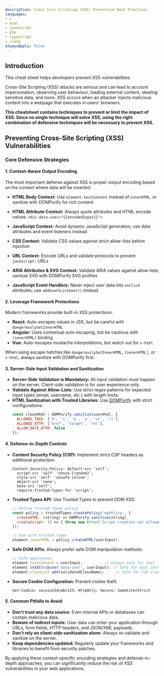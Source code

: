 ```yaml
---
description: Cross Site Scripting (XSS) Prevention Best Practices
languages:
- c
- html
- javascript
- php
- typescript
- vlang
alwaysApply: false
---
```


## Introduction

This cheat sheet helps developers prevent XSS vulnerabilities.

Cross-Site Scripting (XSS) attacks are serious and can lead to account impersonation, observing user behaviour, loading external content, stealing sensitive data, and more. XSS occurs when an attacker injects malicious content into a webpage that executes in users' browsers.

**This cheatsheet contains techniques to prevent or limit the impact of XSS. Since no single technique will solve XSS, using the right combination of defensive techniques will be necessary to prevent XSS.**

## Preventing Cross-Site Scripting (XSS) Vulnerabilities

### Core Defensive Strategies

#### 1. Context-Aware Output Encoding

The most important defense against XSS is proper output encoding based on the context where data will be inserted:

* **HTML Body Context:** Use `element.textContent` instead of `innerHTML`, or sanitize with DOMPurify for rich content
* **HTML Attribute Context:** Always quote attributes and HTML encode values: `<div data-user="{{encodedInput}}">` 
* **JavaScript Context:** Avoid dynamic JavaScript generation; use data attributes and event listeners instead
* **CSS Context:** Validate CSS values against strict allow-lists before injection
* **URL Context:** Encode URLs and validate protocols to prevent `javascript:` URLs

* **ARIA Attributes & SVG Context:** Validate ARIA values against allow-lists; sanitize SVG with DOMPurify SVG profiles
* **JavaScript Event Handlers:** Never inject user data into `onclick` attributes; use `addEventListener()` instead

#### 2. Leverage Framework Protections

Modern frameworks provide built-in XSS protections:

* **React:** Auto-escapes values in JSX, but be careful with `dangerouslySetInnerHTML`
* **Angular:** Uses contextual auto-escaping, but be cautious with `[innerHTML]` binding
* **Vue:** Auto-escapes mustache interpolations, but watch out for `v-html`

When using escape hatches like `dangerouslySetInnerHTML`, `[innerHTML]`, or `v-html`, always sanitize with DOMPurify first.

#### 3. Server-Side Input Validation and Sanitization

* **Server-Side Validation is Mandatory:** All input validation must happen on the server. Client-side validation is for user experience only.
* **Validate Against Allow-Lists:** Use strict regex patterns for expected input types (email, username, etc.) with length limits.
* **HTML Sanitization with Trusted Libraries:** Use [DOMPurify](https://github.com/cure53/DOMPurify) with strict configurations:
  ```javascript
  const cleanHtml = DOMPurify.sanitize(userHtml, {
    ALLOWED_TAGS: ['b', 'i', 'p', 'a', 'ul', 'li'],
    ALLOWED_ATTR: ['href', 'target', 'rel'],
    ALLOW_DATA_ATTR: false
  });
  ```

#### 4. Defense-in-Depth Controls

* **Content Security Policy (CSP):** Implement strict CSP headers as additional protection:
  ```http
  Content-Security-Policy: default-src 'self'; 
    script-src 'self' 'nonce-{random}'; 
    style-src 'self' 'unsafe-inline'; 
    object-src 'none'; 
    base-uri 'self';
    require-trusted-types-for 'script';
  ```

* **Trusted Types API:** Use Trusted Types to prevent DOM XSS:
  ```javascript
  // Define trusted types policy
  const policy = trustedTypes.createPolicy('myPolicy', {
    createHTML: (string) => DOMPurify.sanitize(string),
    createScript: () => { throw new Error('Script creation not allowed'); }
  });
  
  // Use with trusted types
  element.innerHTML = policy.createHTML(userInput);
  ```

* **Safe DOM APIs:** Always prefer safe DOM manipulation methods:
  ```javascript
  // Safe approaches
  element.textContent = userInput;          // Always safe for text
  element.setAttribute('data-user', userInput); // Safe for most attributes
  element.classList.add(validatedClassName);     // Safe for CSS classes
  ```

* **Secure Cookie Configuration:** Prevent cookie theft:
  ```http
  Set-Cookie: sessionId=abc123; HttpOnly; Secure; SameSite=Strict
  ```

#### 5. Common Pitfalls to Avoid

* **Don't trust any data source:** Even internal APIs or databases can contain malicious data.
* **Beware of indirect inputs:** User data can enter your application through URLs, form fields, HTTP headers, and JSON/XML payloads.
* **Don't rely on client-side sanitization alone:** Always re-validate and sanitize on the server.
* **Keep dependencies updated:** Regularly update your frameworks and libraries to benefit from security patches.

By applying these context-specific encoding strategies and defense-in-depth approaches, you can significantly reduce the risk of XSS vulnerabilities in your web applications.